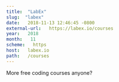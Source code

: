 ```yaml
---
title:  "LabEx" 
slug:  "labex" 
date:   2018-11-13 12:46:45 -0800 
external-url:   https://labex.io/courses 
year:   2018 
month:   11 
scheme:   https 
host:   labex.io 
path:   /courses 
---
```


More free coding courses anyone?